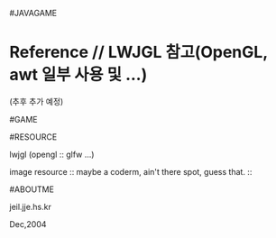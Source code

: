 #JAVAGAME

Reference // LWJGL 참고(OpenGL, awt 일부 사용 및 ...)
====
(추후 추가 예정)

#GAME

#RESOURCE

lwjgl (opengl :: glfw ...)

image resource
:: maybe a coderm, ain't there spot, guess that. ::

#ABOUTME

jeil.jje.hs.kr

Dec,2004
